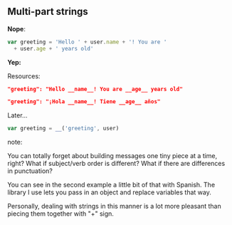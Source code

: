 ##  Multi-part strings

**Nope**:

```js
var greeting = 'Hello ' + user.name + '! You are '
  + user.age + ' years old'
```

**Yep:**

Resources:

```json
"greeting": "Hello __name__! You are __age__ years old"
```

```json
"greeting": "¡Hola __name__! Tiene __age__ años"
```


Later…

```js
var greeting = __('greeting', user)
```

note:

You can totally forget about building messages one tiny piece at a time, right? What if subject/verb order is different? What if there are differences in punctuation?

You can see in the second example a little bit of that with Spanish. The library I use lets you pass in an object and replace variables that way.

Personally, dealing with strings in this manner is a lot more pleasant than piecing them together with "+" sign.
